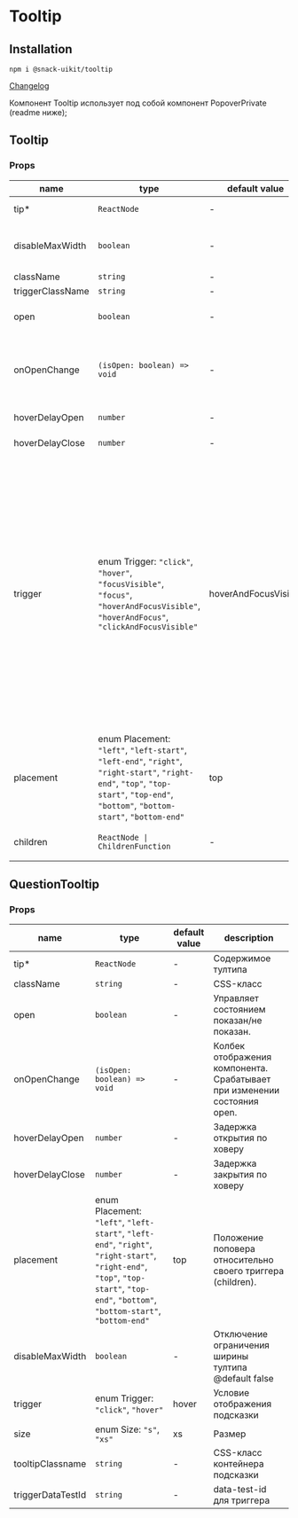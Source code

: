 # Tooltip

## Installation
`npm i @snack-uikit/tooltip`

[Changelog](./CHANGELOG.md)

Компонент Tooltip использует под собой компонент PopoverPrivate (readme ниже);

[//]: DOCUMENTATION_SECTION_START
[//]: THIS_SECTION_IS_AUTOGENERATED_PLEASE_DONT_EDIT_IT
## Tooltip
### Props
| name | type | default value | description |
|------|------|---------------|-------------|
| tip* | `ReactNode` | - | Содержимое тултипа |
| disableMaxWidth | `boolean` | - | Отключение ограничения ширины тултипа @default false |
| className | `string` | - | CSS-класс |
| triggerClassName | `string` | - | CSS-класс триггера |
| open | `boolean` | - | Управляет состоянием показан/не показан. |
| onOpenChange | `(isOpen: boolean) => void` | - | Колбек отображения компонента. Срабатывает при изменении состояния open. |
| hoverDelayOpen | `number` | - | Задержка открытия по ховеру |
| hoverDelayClose | `number` | - | Задержка закрытия по ховеру |
| trigger | enum Trigger: `"click"`, `"hover"`, `"focusVisible"`, `"focus"`, `"hoverAndFocusVisible"`, `"hoverAndFocus"`, `"clickAndFocusVisible"` | hoverAndFocusVisible | Условие отображения поповера: <br> - `click` - открывать по клику <br> - `hover` - открывать по ховеру <br> - `focusVisible` - открывать по focus-visible <br> - `focus` - открывать по фокусу <br> - `hoverAndFocusVisible` - открывать по ховеру и focus-visible <br> - `hoverAndFocus` - открывать по ховеру и фокусу <br> - `clickAndFocusVisible` - открывать по клику и focus-visible |
| placement | enum Placement: `"left"`, `"left-start"`, `"left-end"`, `"right"`, `"right-start"`, `"right-end"`, `"top"`, `"top-start"`, `"top-end"`, `"bottom"`, `"bottom-start"`, `"bottom-end"` | top | Положение поповера относительно своего триггера (children). |
| children | `ReactNode \| ChildrenFunction` | - | Триггер поповера (подробнее читайте ниже) |
## QuestionTooltip
### Props
| name | type | default value | description |
|------|------|---------------|-------------|
| tip* | `ReactNode` | - | Содержимое тултипа |
| className | `string` | - | CSS-класс |
| open | `boolean` | - | Управляет состоянием показан/не показан. |
| onOpenChange | `(isOpen: boolean) => void` | - | Колбек отображения компонента. Срабатывает при изменении состояния open. |
| hoverDelayOpen | `number` | - | Задержка открытия по ховеру |
| hoverDelayClose | `number` | - | Задержка закрытия по ховеру |
| placement | enum Placement: `"left"`, `"left-start"`, `"left-end"`, `"right"`, `"right-start"`, `"right-end"`, `"top"`, `"top-start"`, `"top-end"`, `"bottom"`, `"bottom-start"`, `"bottom-end"` | top | Положение поповера относительно своего триггера (children). |
| disableMaxWidth | `boolean` | - | Отключение ограничения ширины тултипа @default false |
| trigger | enum Trigger: `"click"`, `"hover"` | hover | Условие отображения подсказки |
| size | enum Size: `"s"`, `"xs"` | xs | Размер |
| tooltipClassname | `string` | - | CSS-класс контейнера подсказки |
| triggerDataTestId | `string` | - | data-test-id для триггера |


[//]: DOCUMENTATION_SECTION_END